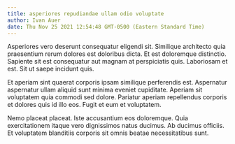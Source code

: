 ```yaml
---
title: asperiores repudiandae ullam odio voluptate
author: Ivan Auer
date: Thu Nov 25 2021 12:54:48 GMT-0500 (Eastern Standard Time)
---
```

Asperiores vero deserunt consequatur eligendi sit. Similique architecto quia praesentium rerum dolores est doloribus dicta. Et est doloremque distinctio. Sapiente sit est consequatur aut magnam at perspiciatis quis. Laboriosam et est. Sit ut saepe incidunt quis.

 Et aperiam sint quaerat corporis ipsam similique perferendis est. Aspernatur aspernatur ullam aliquid sunt minima eveniet cupiditate. Aperiam sit voluptatem quia commodi sed dolore. Pariatur aperiam repellendus corporis et dolores quis id illo eos. Fugit et eum et voluptatem.

 Nemo placeat placeat. Iste accusantium eos doloremque. Quia exercitationem itaque vero dignissimos natus ducimus. Ab ducimus officiis. Et voluptatem blanditiis corporis sit omnis beatae necessitatibus sunt.